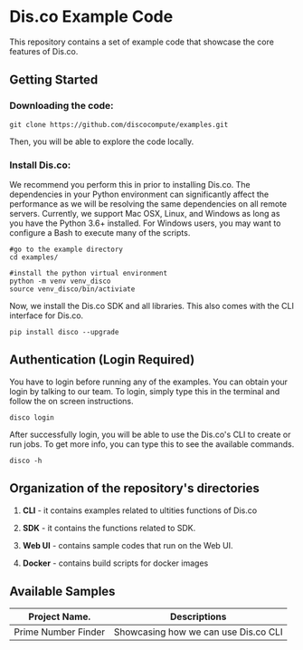 # Dis.co Example Code

This repository contains a set of example code that showcase the core features of Dis.co. 

## Getting Started

### Downloading the code: 

```
git clone https://github.com/discocompute/examples.git
```
Then, you will be able to explore the code locally. 

### Install Dis.co: 

We recommend you perform this in prior to installing Dis.co. The dependencies in your Python environment can significantly affect the performance as we will be resolving the same dependencies on all remote servers. Currently, we support Mac OSX, Linux, and Windows as long as you have the Python 3.6+ installed. For Windows users, you may want to configure a Bash to execute many of the scripts. 


```
#go to the example directory
cd examples/

#install the python virtual environment
python -m venv venv_disco
source venv_disco/bin/activiate
```

Now, we install the Dis.co SDK and all libraries. This also comes with the CLI interface for Dis.co.

```
pip install disco --upgrade
```

## Authentication (Login Required)

You have to login before running any of the examples. You can obtain your login by talking to our team. To login, simply type this in the terminal and follow the on screen instructions. 

```
disco login
```

After successfully login, you will be able to use the Dis.co's CLI to create or run jobs. To get more info, you can type this to see the available commands. 

```
disco -h 
```

## Organization of the repository's directories

1. **CLI** - it contains examples related to ultities functions of Dis.co

2. **SDK** - it contains the functions related to SDK.

3. **Web UI** - contains sample codes that run on the Web UI.

4. **Docker** - contains build scripts for docker images


## Available Samples
| Project Name.         |     Descriptions                    |
|-----------------------|-------------------------------------|
| Prime Number Finder   | Showcasing how we can use Dis.co CLI|

